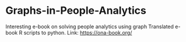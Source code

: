 # Graphs-in-People-Analytics
Interesting e-book on solving people analytics using graph
Translated e-book R scripts to python. Link: https://ona-book.org/
